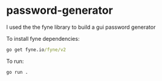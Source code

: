 # password-generator

I used the the fyne library to build a gui  password generator

To install fyne dependencies:
```cmd
go get fyne.io/fyne/v2
```

To run:
```cmd
go run .
```
